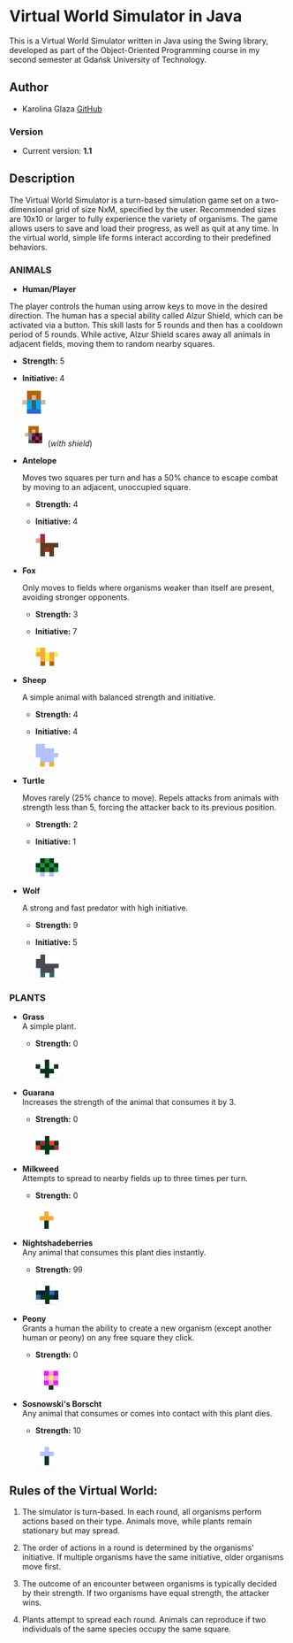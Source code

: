 # Virtual World Simulator in Java

This is a Virtual World Simulator written in Java using the Swing library, developed as part of the Object-Oriented Programming course in my second semester at Gdańsk University of Technology.

## Author
- Karolina Glaza [GitHub](https://github.com/kequel)

### Version
- Current version: **1.1**

## Description
The Virtual World Simulator is a turn-based simulation game set on a two-dimensional grid of size NxM, specified by the user. Recommended sizes are 10x10 or larger to fully experience the variety of organisms. The game allows users to save and load their progress, as well as quit at any time. In the virtual world, simple life forms interact according to their predefined behaviors.

### ANIMALS

- **Human/Player**
  
The player controls the human using arrow keys to move in the desired direction. The human has a special ability called Alzur Shield, which can be activated via a button. This skill lasts for 5 rounds and then has a cooldown period of 5 rounds. While active, Alzur Shield scares away all animals in adjacent fields, moving them to random nearby squares.
  - **Strength:** 5  
  - **Initiative:** 4

     ![Player Icon](src/VWsrc/icons/player.png)

     ![Player With Shield Icon](src/VWsrc/icons/playerWithShield.png) (_with shield_)

- **Antelope**
  
  Moves two squares per turn and has a 50% chance to escape combat by moving to an adjacent, unoccupied square.
  - **Strength:** 4  
  - **Initiative:** 4
  
    ![Antelope Icon](src/VWsrc/icons/antelope.png)

- **Fox**

  Only moves to fields where organisms weaker than itself are present, avoiding stronger opponents.
  - **Strength:** 3  
  - **Initiative:** 7
  
     ![Fox Icon](src/VWsrc/icons/fox.png)

- **Sheep**

  A simple animal with balanced strength and initiative.
  - **Strength:** 4  
  - **Initiative:** 4
 
     ![Sheep Icon](src/VWsrc/icons/sheep.png)

- **Turtle**

  Moves rarely (25% chance to move). Repels attacks from animals with strength less than 5, forcing the attacker back to its previous position.
  - **Strength:** 2  
  - **Initiative:** 1
 
     ![Turtle Icon](src/VWsrc/icons/turtle.png)

- **Wolf**

  A strong and fast predator with high initiative.
  - **Strength:** 9  
  - **Initiative:** 5
 
     ![Wolf Icon](src/VWsrc/icons/wolf.png)

### PLANTS

- **Grass**  
  A simple plant.
  - **Strength:** 0  

     ![Grass Icon](src/VWsrc/icons/grass.png)

- **Guarana**  
  Increases the strength of the animal that consumes it by 3.
  - **Strength:** 0  

     ![Guarana Icon](src/VWsrc/icons/guarana.png)

- **Milkweed**  
  Attempts to spread to nearby fields up to three times per turn.
  - **Strength:** 0
 
     ![Milkweed Icon](src/VWsrc/icons/milkweed.png)

- **Nightshadeberries**  
  Any animal that consumes this plant dies instantly.
  - **Strength:** 99
 
     ![Nightshadeberries Icon](src/VWsrc/icons/nightshadeberries.png)

- **Peony**  
  Grants a human the ability to create a new organism (except another human or peony) on any free square they click.
  - **Strength:** 0
 
      ![Peony Icon](src/VWsrc/icons/peony.png)

- **Sosnowski's Borscht**  
  Any animal that consumes or comes into contact with this plant dies.
  - **Strength:** 10
 
       ![Borscht Icon](src/VWsrc/icons/borscht.png)

## Rules of the Virtual World:
1. The simulator is turn-based. In each round, all organisms perform actions based on their type. Animals move, while plants remain stationary but may spread.
   
2. The order of actions in a round is determined by the organisms' initiative. If multiple organisms have the same initiative, older organisms move first.

3. The outcome of an encounter between organisms is typically decided by their strength. If two organisms have equal strength, the attacker wins.

4. Plants attempt to spread each round. Animals can reproduce if two individuals of the same species occupy the same square.
